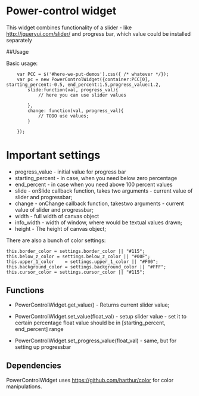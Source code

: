 # Power-control widget

This widget combines functionality of a slider - like http://jqueryui.com/slider/ and progress bar, which value could be installed separately

##Usage

Basic usage:

		var PCC = $('#here-we-put-demos').css({ /* whatever */});
		var pc = new PowerControlWidget({container:PCC[0], starting_percent:-0.5, end_percent:1.5,progress_value:1.2,
			slide:function(val, progress_val){
				// here you can use slider values
				
			},
			change: function(val, progress_val){
				// TODO use values;
			}
			
		});
		
# Important settings

* progress_value - initial value for progress bar
* starting_percent - in case, when you need below zero percentage
* end_percent - in case when you need above 100 percent values
* slide  - onSlide callback function, takes two arguments - current value of slider and progressbar;
* change - onChange callback function, takestwo arguments - current value of slider and progressbar;
* width - full width of canvas object
* info_width - width of window, where would be textual values drawn;
* height - The height of canvas object;

There are also a bunch of color settings:

	this.border_color = settings.border_color || "#115";
	this.below_z_color = settings.below_z_color || "#00F";
	this.upper_1_color    = settings.upper_1_color || "#F00";
	this.background_color = settings.background_color || "#FFF";
	this.cursor_color = settings.cursor_color || "#115";
	

## Functions
* PowerControlWidget.get_value() - Returns current slider value;

* PowerControlWidget.set_value(float_val) - setup slider value - set it to certain percentage float value should be in [starting_percent, end_percent] range
* PowerControlWidget.set_progress_value(float_val) - same, but for setting up progressbar

## Dependencies

PowerControlWidget uses https://github.com/harthur/color for color manipulations. 
